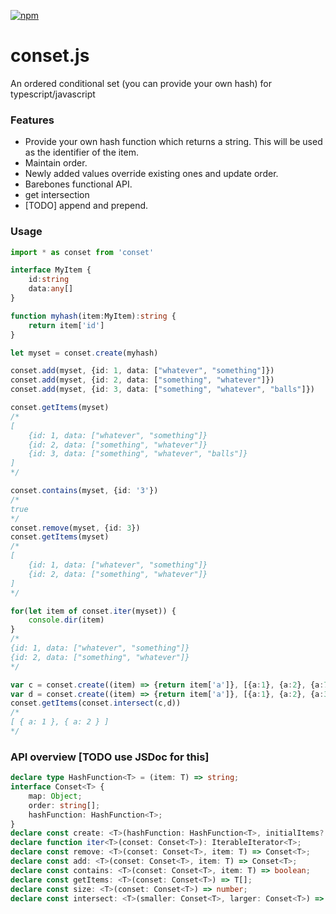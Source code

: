 [![npm](https://img.shields.io/npm/dm/localeval.svg)](https://www.npmjs.com/package/conset)
# conset.js  
An ordered conditional set (you can provide your own hash) for typescript/javascript

### Features
* Provide your own hash function which returns a string. This will be used as the identifier of the item.
* Maintain order.
* Newly added values override existing ones and update order.
* Barebones functional API.
* get intersection
* [TODO] append and prepend.

### Usage

```ts
import * as conset from 'conset'

interface MyItem {
	id:string
	data:any[]
}

function myhash(item:MyItem):string {
	return item['id']
}

let myset = conset.create(myhash)

conset.add(myset, {id: 1, data: ["whatever", "something"]})
conset.add(myset, {id: 2, data: ["something", "whatever"]})
conset.add(myset, {id: 3, data: ["something", "whatever", "balls"]})

conset.getItems(myset)
/* 
[
	{id: 1, data: ["whatever", "something"]}
	{id: 2, data: ["something", "whatever"]}
	{id: 3, data: ["something", "whatever", "balls"]}
] 
*/

conset.contains(myset, {id: '3'}) 
/*
true
*/
conset.remove(myset, {id: 3}) 
conset.getItems(myset)
/* 
[
	{id: 1, data: ["whatever", "something"]}
	{id: 2, data: ["something", "whatever"]}
] 
*/

for(let item of conset.iter(myset)) {
	console.dir(item)
}
/*
{id: 1, data: ["whatever", "something"]}
{id: 2, data: ["something", "whatever"]}
*/

var c = conset.create((item) => {return item['a']}, [{a:1}, {a:2}, {a:7}])
var d = conset.create((item) => {return item['a']}, [{a:1}, {a:2}, {a:3}])
conset.getItems(conset.intersect(c,d))
/*
[ { a: 1 }, { a: 2 } ]
*/
```

### API overview [TODO use JSDoc for this]
```ts
declare type HashFunction<T> = (item: T) => string;
interface Conset<T> {
    map: Object;
    order: string[];
    hashFunction: HashFunction<T>;
}
declare const create: <T>(hashFunction: HashFunction<T>, initialItems?: T[]) => Conset<T>;
declare function iter<T>(conset: Conset<T>): IterableIterator<T>;
declare const remove: <T>(conset: Conset<T>, item: T) => Conset<T>;
declare const add: <T>(conset: Conset<T>, item: T) => Conset<T>;
declare const contains: <T>(conset: Conset<T>, item: T) => boolean;
declare const getItems: <T>(conset: Conset<T>) => T[];
declare const size: <T>(conset: Conset<T>) => number;
declare const intersect: <T>(smaller: Conset<T>, larger: Conset<T>) => Conset<T>;
```

